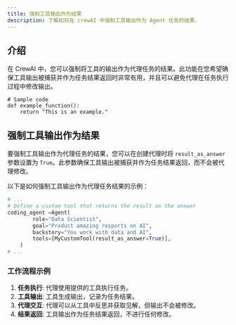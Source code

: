 ```yaml
---
title: 强制工具输出作为结果
description: 了解如何在 crewAI 中强制工具输出作为 Agent 任务的结果。
---
```


## 介绍
在 CrewAI 中，您可以强制将工具的输出作为代理任务的结果。此功能在您希望确保工具输出被捕获并作为任务结果返回时非常有用，并且可以避免代理在任务执行过程中修改输出。

```
# Sample code
def example_function():
    return "This is an example."
```

## 强制工具输出作为结果
要强制工具输出作为代理任务的结果，您可以在创建代理时将 `result_as_answer` 参数设置为 `True`。此参数确保工具输出被捕获并作为任务结果返回，而不会被代理修改。

以下是如何强制工具输出作为代理任务结果的示例：

```python
# ...
# Define a custom tool that returns the result as the answer
coding_agent =Agent(
        role="Data Scientist",
        goal="Product amazing resports on AI",
        backstory="You work with data and AI",
        tools=[MyCustomTool(result_as_answer=True)],
    )
# ...
```

### 工作流程示例

1. **任务执行**: 代理使用提供的工具执行任务。
2. **工具输出**: 工具生成输出，记录为任务结果。
3. **代理交互**: 代理可以从工具中反思并获取见解，但输出不会被修改。
4. **结果返回**: 工具输出作为任务结果返回，不进行任何修改。